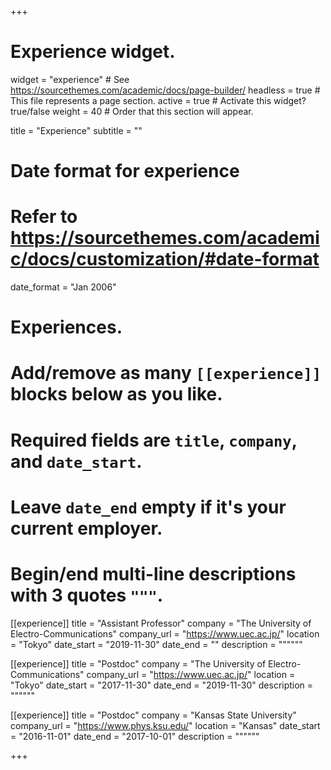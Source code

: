+++
# Experience widget.
widget = "experience"  # See https://sourcethemes.com/academic/docs/page-builder/
headless = true  # This file represents a page section.
active = true  # Activate this widget? true/false
weight = 40  # Order that this section will appear.

title = "Experience"
subtitle = ""

# Date format for experience
#   Refer to https://sourcethemes.com/academic/docs/customization/#date-format
date_format = "Jan 2006"

# Experiences.
#   Add/remove as many `[[experience]]` blocks below as you like.
#   Required fields are `title`, `company`, and `date_start`.
#   Leave `date_end` empty if it's your current employer.
#   Begin/end multi-line descriptions with 3 quotes `"""`.
[[experience]]
  title = "Assistant Professor"
  company = "The University of Electro-Communications"
  company_url = "https://www.uec.ac.jp/"
  location = "Tokyo"
  date_start = "2019-11-30"
  date_end = ""
  description = """"""

[[experience]]
  title = "Postdoc"
  company = "The University of Electro-Communications"
  company_url = "https://www.uec.ac.jp/"
  location = "Tokyo"
  date_start = "2017-11-30"
  date_end = "2019-11-30"
  description = """"""

[[experience]]
  title = "Postdoc"
  company = "Kansas State University"
  company_url = "https://www.phys.ksu.edu/"
  location = "Kansas"
  date_start = "2016-11-01"
  date_end = "2017-10-01"
  description = """"""
  
+++
